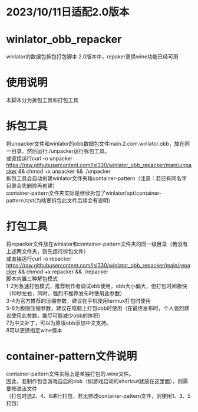 # 2023/10/11日适配2.0版本


# winlator_obb_repacker
winlator的数据包拆包打包脚本
2.0版本中，repaker更换wine功能已经可用

# 使用说明
本脚本分为拆包工具和打包工具

# 拆包工具
将unpacker文件和winlator的obb数据包文件main.2.com.winlator.obb，放在同一目录。然后运行./unpacker运行拆包工具。  
或直接运行curl -o unpacker https://raw.githubusercontent.com/lsl330/winlator_obb_repacker/main/unpacker && chmod +x unpacker && ./unpacker   
拆包工具会自动创建winlator文件夹和container-pattern（注意：若已有同名字目录会先删除再创建）  
container-pattern文件夹实际是继续拆包了winlator/opt/container-pattern.tzst(为啥要拆包此文件后续会有说明）  

# 打包工具
将repacker文件放在winlator和container-pattern文件夹的同一级目录（若没有上述两文件夹，则先运行拆包文件）  
或直接运行curl -o repacker https://raw.githubusercontent.com/lsl330/winlator_obb_repacker/main/repacker && chmod +x repacker && ./repacker   
脚本内置三种解包模式  
1-2为急速打包模式，推荐制作者调试obb使用，obb大小偏大，但打包时间极快（10秒左右，同时，强烈不推荐发布时使用此参数）  
3-4为官方推荐的压缩参数，建议在手机使用termux打包时使用  
5-6为极限压缩参数，建议在电脑上打包obb时使用（在最终发布时，个人强烈建议使用此参数，能尽可能减少obb的体积）  
7为中文补丁，可以为原版obb添加中文支持。  
8可以更换指定wine版本  

# container-pattern文件说明
container-pattern文件实际上是单独打包的.wine文件。  
因此，若制作包含游戏自启的obb（如游戏启动的shortcut就放在这里面），则需要修改该文件  
（打包时选2、4、6进行打包，若无修改container-pattern文件，则使用1、3、5打包）  


